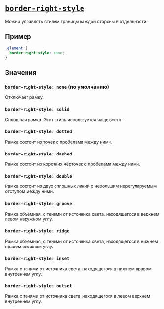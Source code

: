 # [`border-right-style`](../index.md)

Можно управлять стилем границы каждой стороны в отдельности.

## Пример

```css
.element {
  border-right-style: none;
}
```

## Значения

### `border-right-style: none` (по умолчанию)

Отключает рамку.

### `border-right-style: solid`

Сплошная рамка. Этот стиль используется чаще всего.

### `border-right-style: dotted`

Рамка состоит из точек с пробелами между ними.

### `border-right-style: dashed`

Рамка состоит из коротких чёрточек с пробелами между ними.

### `border-right-style: double`

Рамка состоит из двух сплошных линий с небольшим нерегулируемым отступом между ними.

### `border-right-style: groove`

Рамка объёмная, с тенями от источника света, находящегося в верхнем левом наружном углу.

### `border-right-style: ridge`

Рамка объёмная, с тенями от источника света, находящегося в нижнем правом внешнем углу.

### `border-right-style: inset`

Рамка с тенями от источника света, находящегося в нижнем правом внутреннем углу.

### `border-right-style: outset`

Рамка с тенями от источника света, находящегося в левом верхнем внутреннем углу.
